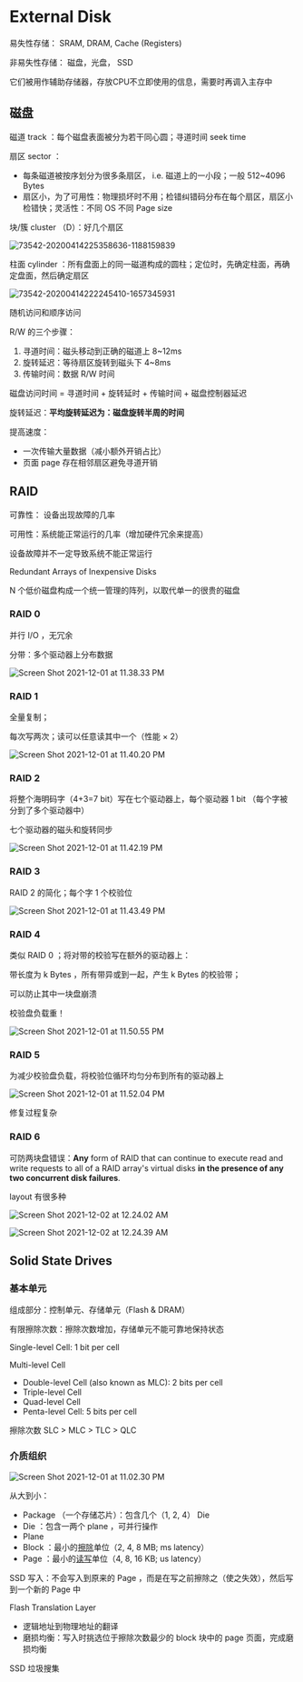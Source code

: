 # External Disk

易失性存储： SRAM, DRAM, Cache (Registers)

非易失性存储： 磁盘，光盘， SSD

它们被用作辅助存储器，存放CPU不立即使用的信息，需要时再调入主存中

## 磁盘

磁道 track ：每个磁盘表面被分为若干同心圆；寻道时间 seek time

扇区 sector ：

- 每条磁道被按序划分为很多条扇区， i.e. 磁道上的一小段；一般 512~4096 Bytes
- 扇区小，为了可用性：物理损坏时不用；检错纠错码分布在每个扇区，扇区小检错快；灵活性：不同 OS 不同 Page size

块/簇 cluster （D）：好几个扇区

![73542-20200414225358636-1188159839](external_disk.assets/73542-20200414225358636-1188159839.png)

柱面 cylinder ：所有盘面上的同一磁道构成的圆柱；定位时，先确定柱面，再确定盘面，然后确定扇区

![73542-20200414222245410-1657345931](external_disk.assets/73542-20200414222245410-1657345931.png)

随机访问和顺序访问

R/W 的三个步骤：

1. 寻道时间：磁头移动到正确的磁道上 8~12ms
2. 旋转延迟：等待扇区旋转到磁头下 4~8ms
3. 传输时间：数据 R/W 时间

磁盘访问时间 = 寻道时间 + 旋转延时 + 传输时间 + 磁盘控制器延迟

旋转延迟：**平均旋转延迟为：磁盘旋转半周的时间**

提高速度：

- 一次传输大量数据（减小额外开销占比）
- 页面 page 存在相邻扇区避免寻道开销

## RAID

可靠性： 设备出现故障的几率

可用性：系统能正常运行的几率（增加硬件冗余来提高）

设备故障并不一定导致系统不能正常运行

Redundant Arrays of Inexpensive Disks

N 个低价磁盘构成一个统一管理的阵列，以取代单一的很贵的磁盘

### RAID 0

并行 I/O ，无冗余

分带：多个驱动器上分布数据

![Screen Shot 2021-12-01 at 11.38.33 PM](external_disk.assets/Screen%20Shot%202021-12-01%20at%2011.38.33%20PM.png)

### RAID 1

全量复制；

每次写两次；读可以任意读其中一个（性能 × 2）

![Screen Shot 2021-12-01 at 11.40.20 PM](external_disk.assets/Screen%20Shot%202021-12-01%20at%2011.40.20%20PM.png)

### RAID 2

将整个海明码字（4+3=7 bit）写在七个驱动器上，每个驱动器 1 bit （每个字被分到了多个驱动器中）

七个驱动器的磁头和旋转同步

![Screen Shot 2021-12-01 at 11.42.19 PM](external_disk.assets/Screen%20Shot%202021-12-01%20at%2011.42.19%20PM.png)

### RAID 3

RAID 2 的简化；每个字 1 个校验位

![Screen Shot 2021-12-01 at 11.43.49 PM](external_disk.assets/Screen%20Shot%202021-12-01%20at%2011.43.49%20PM.png)

### RAID 4

类似 RAID 0 ；将对带的校验写在额外的驱动器上：

带长度为 k Bytes ，所有带异或到一起，产生 k Bytes 的校验带；

可以防止其中一块盘崩溃

校验盘负载重！

![Screen Shot 2021-12-01 at 11.50.55 PM](external_disk.assets/Screen%20Shot%202021-12-01%20at%2011.50.55%20PM.png)

### RAID 5

为减少校验盘负载，将校验位循环均匀分布到所有的驱动器上

![Screen Shot 2021-12-01 at 11.52.04 PM](external_disk.assets/Screen%20Shot%202021-12-01%20at%2011.52.04%20PM.png)

修复过程复杂

### RAID 6

可防两块盘错误：**Any** form of RAID that can continue to execute read and write requests to all of a RAID array's virtual disks **in the presence of any two concurrent disk failures**.

layout 有很多种

![Screen Shot 2021-12-02 at 12.24.02 AM](external_disk.assets/Screen%20Shot%202021-12-02%20at%2012.24.02%20AM.png)

![Screen Shot 2021-12-02 at 12.24.39 AM](external_disk.assets/Screen%20Shot%202021-12-02%20at%2012.24.39%20AM.png)

## Solid State Drives

### 基本单元

组成部分：控制单元、存储单元（Flash & DRAM）

有限擦除次数：擦除次数增加，存储单元不能可靠地保持状态

Single-level Cell: 1 bit per cell

Multi-level Cell

- Double-level Cell (also known as MLC): 2 bits per cell
- Triple-level Cell
- Quad-level Cell
- Penta-level Cell: 5 bits per cell

擦除次数 SLC > MLC > TLC > QLC

### 介质组织

![Screen Shot 2021-12-01 at 11.02.30 PM](external_disk.assets/Screen%20Shot%202021-12-01%20at%2011.02.30%20PM.png)

从大到小：

- Package （一个存储芯片）：包含几个（1, 2, 4） Die
- Die ：包含一两个 plane ，可并行操作
- Plane
- Block ：最小的<u>擦除</u>单位（2, 4, 8 MB; ms latency）
- Page ：最小的<u>读写</u>单位（4, 8, 16 KB; us latency）

SSD 写入：不会写入到原来的 Page ，而是在写之前擦除之（使之失效），然后写到一个新的 Page 中

Flash Translation Layer

- 逻辑地址到物理地址的翻译
- 磨损均衡：写入时挑选位于擦除次数最少的 block 块中的 page 页面，完成磨损均衡

SSD 垃圾搜集







